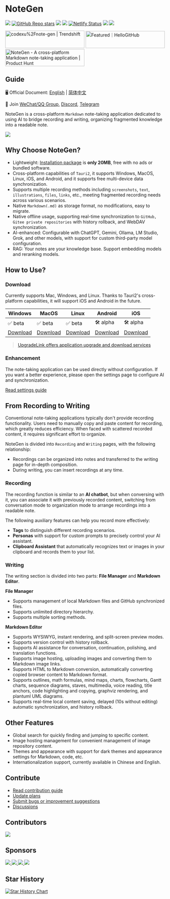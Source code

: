 # NoteGen

![](https://img.shields.io/badge/free-pricing?logo=free&color=%20%23155EEF&label=pricing&labelColor=%20%23528bff)
[![GitHub Repo stars](https://img.shields.io/github/stars/codexu/note-gen)](https://github.com/codexu/note-gen)
[![](https://gitcode.com/codexu/note-gen/star/badge.svg)](https://gitcode.com/codexu/note-gen)
![](https://github.com/codexu/note-gen/actions/workflows/release.yml/badge.svg?branch=release)
[![Netlify Status](https://api.netlify.com/api/v1/badges/8f7518c3-b627-4277-bc2f-e477960f5dc4/deploy-status)](https://app.netlify.com/projects/note-gen-docs/deploys)
![](https://img.shields.io/github/downloads/codexu/note-gen/total)
![](https://img.shields.io/github/issues-closed/codexu/note-gen)

<div>
  <a href="https://trendshift.io/repositories/12784" target="_blank"><img src="https://trendshift.io/api/badge/repositories/12784" alt="codexu%2Fnote-gen | Trendshift" style="width: 250px; height: 55px;" width="250" height="55"/></a>
  <a href="https://hellogithub.com/repository/0163cb946dca44cc8905dbe34c2c987b" target="_blank"><img src="https://abroad.hellogithub.com/v1/widgets/recommend.svg?rid=0163cb946dca44cc8905dbe34c2c987b&claim_uid=YJ39kIMBz1TGAvc" alt="Featured｜HelloGitHub" style="width: 250px; height: 54px;" width="250" height="54" /></a>
  <a href="https://www.producthunt.com/products/notegen-2?embed=true&utm_source=badge-featured&utm_medium=badge&utm_source=badge-notegen&#0045;2" target="_blank"><img src="https://api.producthunt.com/widgets/embed-image/v1/featured.svg?post_id=956348&theme=light&t=1749194675492" alt="NoteGen - A&#0032;cross&#0045;platform&#0032;Markdown&#0032;note&#0045;taking&#0032;application | Product Hunt" style="width: 250px; height: 54px;" width="250" height="54" /></a>
</div>

## Guide

🖥️ Official Document: [English](https://notegen.top/en/) | [简体中文](https://notegen.top/cn/)

💬 Join [WeChat/QQ Group](https://github.com/codexu/note-gen/discussions/110), [Discord](https://discord.gg/SXyVZGpbpk), [Telegram](https://t.me/notegen)

NoteGen is a cross-platform `Markdown` note-taking application dedicated to using AI to bridge recording and writing, organizing fragmented knowledge into a readable note.

![](https://s2.loli.net/2025/06/13/UbVGPrhFl3etnQz.png)

## Why Choose NoteGen?

- Lightweight: [Installation package](https://github.com/codexu/note-gen/releases) is **only 20MB**, free with no ads or bundled software.
- Cross-platform capabilities of `Tauri2`, it supports Windows, MacOS, Linux, iOS, and Android, and it supports free multi-device data synchronization.
- Supports multiple recording methods including `screenshots`, `text`, `illustrations`, `files`, `links`, etc., meeting fragmented recording needs across various scenarios.
- Native `Markdown(.md)` as storage format, no modifications, easy to migrate.
- Native offline usage, supporting real-time synchronization to `GitHub, Gitee private repositories` with history rollback, and WebDAV synchronization.
- AI-enhanced: Configurable with ChatGPT, Gemini, Ollama, LM Studio, Grok, and other models, with support for custom third-party model configuration.
- RAG: Your notes are your knowledge base. Support embedding models and reranking models.

## How to Use?

### Download

Currently supports Mac, Windows, and Linux. Thanks to Tauri2's cross-platform capabilities, it will support iOS and Android in the future.

| Windows | MacOS | Linux | Android | iOS |
| --- | --- | --- | --- | --- |
| ✅ beta | ✅ beta | ✅ beta | 🛠️ alpha | 🛠️ alpha |
| [Download](https://notegen.top/en/guide/download.html) | [Download](https://notegen.top/en/guide/download.html) | [Download](https://notegen.top/en/guide/download.html) | [Download](https://notegen.top/en/guide/download.html) | [Download](https://notegen.top/en/guide/download.html) |

> [UpgradeLink offers application upgrade and download services](http://upgrade.toolsetlink.com/upgrade/example/tauri-example.html)

### Enhancement

The note-taking application can be used directly without configuration. If you want a better experience, please open the settings page to configure AI and synchronization.

[Read settings guide](https://notegen.top/en/settings/sync.html)

## From Recording to Writing

Conventional note-taking applications typically don't provide recording functionality. Users need to manually copy and paste content for recording, which greatly reduces efficiency. When faced with scattered recorded content, it requires significant effort to organize.

NoteGen is divided into `Recording` and `Writing` pages, with the following relationship:

- Recordings can be organized into notes and transferred to the writing page for in-depth composition.
- During writing, you can insert recordings at any time.

### Recording

The recording function is similar to an **AI chatbot**, but when conversing with it, you can associate it with previously recorded content, switching from conversation mode to organization mode to arrange recordings into a readable note.

The following auxiliary features can help you record more effectively:

- **Tags** to distinguish different recording scenarios.
- **Personas** with support for custom prompts to precisely control your AI assistant.
- **Clipboard Assistant** that automatically recognizes text or images in your clipboard and records them to your list.

### Writing

The writing section is divided into two parts: **File Manager** and **Markdown Editor**.

**File Manager**

- Supports management of local Markdown files and GitHub synchronized files.
- Supports unlimited directory hierarchy.
- Supports multiple sorting methods.

**Markdown Editor**

- Supports WYSIWYG, instant rendering, and split-screen preview modes.
- Supports version control with history rollback.
- Supports AI assistance for conversation, continuation, polishing, and translation functions.
- Supports image hosting, uploading images and converting them to Markdown image links.
- Supports HTML to Markdown conversion, automatically converting copied browser content to Markdown format.
- Supports outlines, math formulas, mind maps, charts, flowcharts, Gantt charts, sequence diagrams, staves, multimedia, voice reading, title anchors, code highlighting and copying, graphviz rendering, and plantuml UML diagrams.
- Supports real-time local content saving, delayed (10s without editing) automatic synchronization, and history rollback.

## Other Features

- Global search for quickly finding and jumping to specific content.
- Image hosting management for convenient management of image repository content.
- Themes and appearance with support for dark themes and appearance settings for Markdown, code, etc.
- Internationalization support, currently available in Chinese and English.

## Contribute

- [Read contribution guide](https://notegen.top/en/CONTRIBUTING.html)
- [Update plans](https://github.com/codexu/note-gen/issues/46)
- [Submit bugs or improvement suggestions](https://github.com/codexu/note-gen/issues)
- [Discussions](https://github.com/codexu/note-gen/discussions)

## Contributors

<a href="https://github.com/codexu/note-gen/graphs/contributors">
  <img src="https://contrib.rocks/image?repo=codexu/note-gen" />
</a>

## Sponsors

<div>
  <a href="https://cloud.siliconflow.cn/i/O2ciJeZw" target="_blank">
    <img src="https://s2.loli.net/2025/06/11/65TLRh813e2YFzr.png" />
  </a>
  <a href="https://www.qiniu.com/products/ai-token-api?utm_source=NoteGen" target="_blank">
    <img src="https://s2.loli.net/2025/06/11/OKJq542lTs7U9xg.png" />
  </a>
  <a href="http://upgrade.toolsetlink.com/upgrade/example/tauri-example.html" target="_blank">
    <img src="https://s2.loli.net/2025/06/11/r2dqNIWVXp4RaFe.png" />
  </a>
  <a href="https://share.302.ai/jfFrIP" target="_blank">
    <img src="https://s2.loli.net/2025/07/01/dPlkU1tejnDyV4S.png" />
  </a>
</div>

## Star History

[![Star History Chart](https://api.star-history.com/svg?repos=codexu/note-gen&type=Date)](https://www.star-history.com/#codexu/note-gen&Date)
